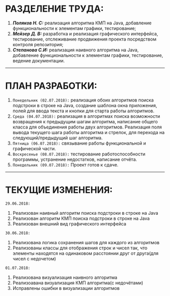 РАЗДЕЛЕНИЕ ТРУДА:
==================
1. ***Поляков Н. С:*** реализация алгоритма КМП на Java, добавление функциональности к элементам графики, тестирование;
2. ***Мейзер Д. В:*** разработка и реализация графического интерфейса, тестирование, отслеживание продвижения проекта посредством контроля репозитория;
3. ***Степанова С.И:*** реализация наивного алгоритма на Java, добавление функциональности к элементам графики, тестирование, ведение документации.
***
ПЛАН РАЗРАБОТКИ:
================
1.	`Понедельник (02.07.2018):` реализация обоих алгоритмов поиска подстроки в строке на Java, создание шаблона окна приложения, полей для ввода текста и кнопки для старта работы алгоритмов.
2.	`Среда (04.07.2018):` реализация в алгоритмах поиска возможности возвращения к предыдущим шагам алгоритма, написание общего класса для объединения работы двух алгоритмов. Реализация поля вывода текущего шага работы алгоритма и стрелок, для перехода на следующий/предыдущий шаг алгоритма.
3.	`Пятница (06.07.2018):` связывание работы функциональной и графической части.
4.	`Воскресенье (08.07.2018):` тестирование работоспособности программы, устранение недостатков, написание отчёта.
5.	`Понедельник (09.07.2018):` Проект готов к сдаче.
***
ТЕКУЩИЕ ИЗМЕНЕНИЯ:
==================
`29.06.2018:`
1. Реализован наивный алгоритм поиска подстроки в строке на Java
2. Реализован алгоритм КМП поиска подстроки в строке на Java
3. Реализован внешний вид графического интерфейса  
  
`30.06.2018:`
1. Реализована логика сохранения шагов для каждого из алгоритмов
2. Реализованы классы для отображения строк и чисел так, что элементы находятся на одинаковом расстоянии друг от друга(для чисел с недочетом)  
  
`01.07.2018:`
1. Реализована визуализация наивного алгоритма
2. Реализоавана визуализация КМП алгоритма(с недочётами)
3. Исправлены ошибки в визуализации алгоритмов
